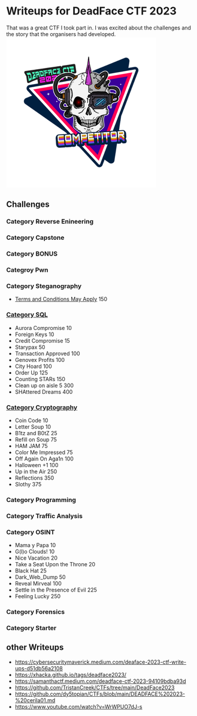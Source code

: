 # Writeups for DeadFace CTF 2023

That was a great CTF I took part in. I was excited about the challenges and the story that the organisers had developed.
[![](Cyber%20Hacktics%20-%20DEADFACE%20CTF%202023%20Competitor%20-%202023-10-20.png)](https://api.badgr.io/public/assertions/rOzVEwmDQy6WUQA741gH8g)

## Challenges

### Category Reverse Enineering

### Category Capstone

### Category BONUS

### Categroy Pwn

### Category Steganography
* [Terms and Conditions May Apply](Steganography/Terms%20and%20Conditions%20May%20Apply) 150

### [Category SQL](SQL)
* Aurora Compromise 10
* Foreign Keys 10
* Credit Compromise 15
* Starypax 50
* Transaction Approved 100
* Genovex Profits 100
* City Hoard 100
* Order Up 125
* Counting STARs 150
* Clean up on aisle 5 300
* SHAttered Dreams 400

### [Category Cryptography](Cryptography)
* Coin Code 10
* Letter Soup 10
* B1tz and B0tZ 25
* Refill on Soup 75
* HAM JAM 75
* Color Me Impressed 75
* Off Again On Aga1n 100
* Halloween +1 100
* Up in the Air 250
* Reflections 350
* Slothy 375

### Category Programming

### Category Traffic Analysis

### Category OSINT
* Mama y Papa 10
* G(l)o Clouds! 10
* Nice Vacation 20
* Take a Seat Upon the Throne 20
* Black Hat 25
* Dark_Web_Dump 50
* Reveal Mirveal 100
* Settle in the Presence of Evil 225
* Feeling Lucky 250

### Category Forensics

### Category Starter

## other Writeups

* https://cybersecuritymaverick.medium.com/deaface-2023-ctf-write-ups-d51db56a2108
* https://xhacka.github.io/tags/deadface2023/
* https://samanthactf.medium.com/deadface-ctf-2023-94109bdba93d
* https://github.com/TristanCreek/CTFs/tree/main/DeadFace2023
* https://github.com/dy5topian/CTFs/blob/main/DEADFACE%202023-%20cerila01.md
* https://www.youtube.com/watch?v=WrWPUO7dJ-s
